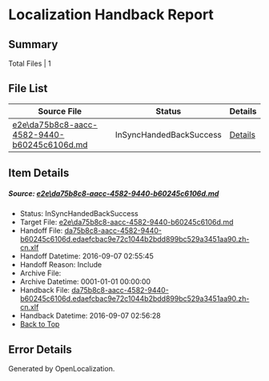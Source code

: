 # <a name='report-top'></a> Localization Handback Report

## Summary
 Total Files | 1

## File List
 Source File | Status | Details 
 ----------- | ------ | ------- 
 [e2e\da75b8c8-aacc-4582-9440-b60245c6106d.md](https://github.com/OpenLocalizationTestOrg/ol-test0/blob/b1ae4d0c1b364ab94da91ec1741ef1e0cb9a75b7/e2e/da75b8c8-aacc-4582-9440-b60245c6106d.md) | InSyncHandedBackSuccess | [Details](#26c41feeec328d79d3a5ca35c34bd2979e2b1df48)

## Item Details
##### <a name='26c41feeec328d79d3a5ca35c34bd2979e2b1df48'></a> Source: [e2e\da75b8c8-aacc-4582-9440-b60245c6106d.md](https://github.com/OpenLocalizationTestOrg/ol-test0/blob/b1ae4d0c1b364ab94da91ec1741ef1e0cb9a75b7/e2e/da75b8c8-aacc-4582-9440-b60245c6106d.md)
* Status: InSyncHandedBackSuccess
* Target File: [e2e\da75b8c8-aacc-4582-9440-b60245c6106d.md](https://github.com/OpenLocalizationTestOrg/ol-test0-zhcn/blob/c735f2257f9eab6e162e3671cc31d33c827fd434/e2e/da75b8c8-aacc-4582-9440-b60245c6106d.md)
* Handoff File: [da75b8c8-aacc-4582-9440-b60245c6106d.edaefcbac9e72c1044b2bdd899bc529a3451aa90.zh-cn.xlf](https://github.com/OpenLocalizationTestOrg/ol-test0-handoff/blob/bff3b3ad34825e886141af08788cf8e8afe29381/ol-handoff/OpenLocalizationTestOrg/ol-test0-zhcn/ci/ht/da75b8c8-aacc-4582-9440-b60245c6106d.edaefcbac9e72c1044b2bdd899bc529a3451aa90.zh-cn.xlf)
* Handoff Datetime: 2016-09-07 02:55:45
* Handoff Reason: Include
* Archive File: 
* Archive Datetime: 0001-01-01 00:00:00
* Handback File: [da75b8c8-aacc-4582-9440-b60245c6106d.edaefcbac9e72c1044b2bdd899bc529a3451aa90.zh-cn.xlf](https://github.com/OpenLocalizationTestOrg/ol-test0-handback/blob/346ab92e559291ce7b6a59c51cff5cfa935d0e6d/ol-handback/OpenLocalizationTestOrg/ol-test0-zhcn/ci/ht/da75b8c8-aacc-4582-9440-b60245c6106d.edaefcbac9e72c1044b2bdd899bc529a3451aa90.zh-cn.xlf)
* Handback Datetime: 2016-09-07 02:56:28
* [Back to Top](#report-top)


## Error Details

Generated by OpenLocalization.
